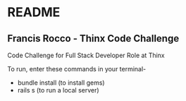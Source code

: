 # README

## Francis Rocco - Thinx Code Challenge

Code Challenge for Full Stack Developer Role at Thinx

To run, enter these commands in your terminal-

- bundle install (to install gems)
- rails s (to run a local server)
